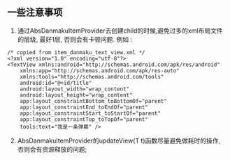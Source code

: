 ## 一些注意事项
1. 通过AbsDanmakuItemProvider去创建child的时候,避免过多的xml布局文件的层级, 最好1层, 否则会有卡顿问题. 例如 : 
```
/* copied from item_danmaku_text_view.xml */
<?xml version="1.0" encoding="utf-8"?>
<TextView xmlns:android="http://schemas.android.com/apk/res/android"
    xmlns:app="http://schemas.android.com/apk/res-auto"
    xmlns:tools="http://schemas.android.com/tools"
    android:id="@+id/title"
    android:layout_width="wrap_content"
    android:layout_height="wrap_content"
    app:layout_constraintBottom_toBottomOf="parent"
    app:layout_constraintEnd_toEndOf="parent"
    app:layout_constraintStart_toStartOf="parent"
    app:layout_constraintTop_toTopOf="parent"
    tools:text="我是一条弹幕" />

```

2. AbsDanmakuItemProvider的updateView(T t)函数尽量避免做耗时的操作, 否则会有资源释放的问题;
